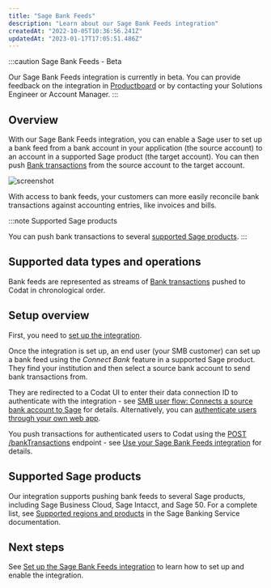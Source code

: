 ```yaml
---
title: "Sage Bank Feeds"
description: "Learn about our Sage Bank Feeds integration"
createdAt: "2022-10-05T10:36:56.241Z"
updatedAt: "2023-01-17T17:05:51.486Z"
---
```


:::caution Sage Bank Feeds - Beta

Our Sage Bank Feeds integration is currently in beta. You can provide feedback on the integration in <a className="external" href="https://codat.productboard.com/feature-board/1378101-feature-organization/features/11073763/detail" target="_blank">Productboard</a> or by contacting your Solutions Engineer or Account Manager.
:::

## Overview

With our Sage Bank Feeds integration, you can enable a Sage user to set up a bank feed from a bank account in your application (the source account) to an account in a supported Sage product (the target account). You can then push [Bank transactions](https://docs.codat.io/docs/datamodel-accounting-banktransactions) from the source account to the target account.

![screenshot](https://files.readme.io/4185821-sage-bank-feeds-flowchart-test-white-border-wider.png "Pushing Bank transactions from a source to a target bank account.")

With access to bank feeds, your customers can more easily reconcile bank transactions against accounting entries, like invoices and bills.

:::note Supported Sage products

You can push bank transactions to several [supported Sage products](https://docs.codat.io/docs/bank-feed-sage-bank-feeds#supported-sage-products).
:::

## Supported data types and operations

Bank feeds are represented as streams of [Bank transactions](https://docs.codat.io/docs/datamodel-accounting-banktransactions) pushed to Codat in chronological order.

## Setup overview

First, you need to [set up the integration](https://docs.codat.io/docs/bank-feed-sage-bank-feeds-setup).

Once the integration is set up, an end user (your SMB customer) can set up a bank feed using the _Connect Bank_ feature in a supported Sage product. They find your institution and then select a source bank account to send bank transactions from.

They are redirected to a Codat UI to enter their data connection ID to authenticate with the integration - see [SMB user flow: Connects a source bank account to Sage](https://docs.codat.io/docs/bank-feed-sage-bank-feeds-setup#smb-user-flow-connect-a-source-bank-account-to-sage) for details. Alternatively, you can [authenticate users through your own web app](https://docs.codat.io/docs/bank-feed-sage-bank-feeds-authenticate-users-web-app).

You push transactions for authenticated users to Codat using the [POST /bankTransactions](ref:post_companies-companyid-connections-connectionid-push-bankaccounts-accountid-banktransactions) endpoint - see [Use your Sage Bank Feeds integration](https://docs.codat.io/docs/bank-feed-sage-bank-feeds-use) for details.

## Supported Sage products

Our integration supports pushing bank feeds to several Sage products, including Sage Business Cloud, Sage Intacct, and Sage 50. For a complete list, see <a className="external" href="https://developer.sage.com/banking-service/provider-api/what-is-sage-banking-service/supported-regions-products/" target="_blank">Supported regions and products</a> in the Sage Banking Service documentation.

## Next steps

See [Set up the Sage Bank Feeds integration](https://docs.codat.io/docs/bank-feed-sage-bank-feeds-setup) to learn how to set up and enable the integration.
